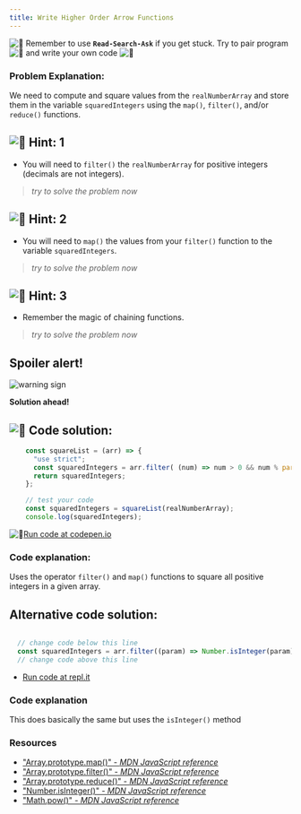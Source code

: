 ```yaml
---
title: Write Higher Order Arrow Functions
---
```

![:triangular_flag_on_post:](https://forum.freecodecamp.com/images/emoji/emoji_one/triangular_flag_on_post.png?v=3 ":triangular_flag_on_post:") Remember to use <a>**`Read-Search-Ask`**</a> if you get stuck. Try to pair program ![:busts_in_silhouette:](https://forum.freecodecamp.com/images/emoji/emoji_one/busts_in_silhouette.png?v=3 ":busts_in_silhouette:") and write your own code ![:pencil:](https://forum.freecodecamp.com/images/emoji/emoji_one/pencil.png?v=3 ":pencil:")

### Problem Explanation:

We need to compute and square values from the `realNumberArray` and store them in the variable `squaredIntegers` using the `map()`, `filter()`, and/or `reduce()` functions.

## ![:speech_balloon:](https://forum.freecodecamp.com/images/emoji/emoji_one/speech_balloon.png?v=3 ":speech_balloon:") Hint: 1

*   You will need to `filter()` the `realNumberArray` for positive integers (decimals are not integers).

> _try to solve the problem now_

## ![:speech_balloon:](https://forum.freecodecamp.com/images/emoji/emoji_one/speech_balloon.png?v=3 ":speech_balloon:") Hint: 2

*   You will need to `map()` the values from your `filter()` function to the variable `squaredIntegers`.

> _try to solve the problem now_

## ![:speech_balloon:](https://forum.freecodecamp.com/images/emoji/emoji_one/speech_balloon.png?v=3 ":speech_balloon:") Hint: 3

*   Remember the magic of chaining functions.

> _try to solve the problem now_

## Spoiler alert!

![warning sign](//discourse-user-assets.s3.amazonaws.com/original/2X/2/2d6c412a50797771301e7ceabd554cef4edcd74d.gif)

**Solution ahead!**

## ![:beginner:](https://forum.freecodecamp.com/images/emoji/emoji_one/beginner.png?v=3 ":beginner:") Code solution:
```javascript
    const squareList = (arr) => {
      "use strict";
      const squaredIntegers = arr.filter( (num) => num > 0 && num % parseInt(num) === 0 ).map( (num) => Math.pow(num, 2) );
      return squaredIntegers;
    };

    // test your code
    const squaredIntegers = squareList(realNumberArray);
    console.log(squaredIntegers);
```
![:rocket:](https://forum.freecodecamp.com/images/emoji/emoji_one/rocket.png?v=3 ":rocket:")[Run code at codepen.io](https://codepen.io/dylantyates/pen/WyWoYJ)
### Code explanation:

Uses the operator `filter()` and `map()` functions to square all positive integers in a given array.


## Alternative code solution:
```javascript

  // change code below this line
  const squaredIntegers = arr.filter((param) => Number.isInteger(param) && param >= 0).map(x => x * x);
  // change code above this line

```
- [Run code at repl.it](https://repl.it/@AdrianSkar/ES6-Write-higher-order-arrow-functions)
### Code explanation
This does basically the same but uses the `isInteger()` method 


### Resources

- ["Array.prototype.map()" - *MDN JavaScript reference*](https://developer.mozilla.org/en-US/docs/Web/JavaScript/Reference/Global_Objects/Array/map)
- ["Array.prototype.filter()" - *MDN JavaScript reference*](https://developer.mozilla.org/en-US/docs/Web/JavaScript/Reference/Global_Objects/Array/filter)
- ["Array.prototype.reduce()" - *MDN JavaScript reference*](https://developer.mozilla.org/en-US/docs/Web/JavaScript/Reference/Global_Objects/Array/Reduce)
- ["Number.isInteger()" - *MDN JavaScript reference*](https://developer.mozilla.org/en-US/docs/Web/JavaScript/Reference/Global_Objects/Number/isInteger)
- ["Math.pow()" - *MDN JavaScript reference*](https://developer.mozilla.org/en-US/docs/Web/JavaScript/Reference/Global_Objects/Math/pow)

<!--stackedit_data:
eyJoaXN0b3J5IjpbMTgxNzk2MzkzOSwxOTQ3MDE5NTM3LDE2MT
U5NTIxMDEsMjExNzE3NzkwOCwtMTIwMzE1MTI5OSwtOTQ4Nzc0
NTgwLC04MTk1OTgwODUsMjI5NzM0NjcwLC0xMTIzMTkxODYsMT
k3MzQ3ODE1NywtMTg1NDg1OTI1Myw1MTQ2MzE0MDksLTE3NDg2
Nzk5MjMsMTAxOTM4MjkyNSwtOTg5ODE5NjQ3LC0xNTMxMTA4Mz
I5LC0xMTE4OTc5ODUyLDE0NjY3MDE1NzQsMTIyMTU4OTY2LDEy
NzIwNDEwMjRdfQ==
-->
